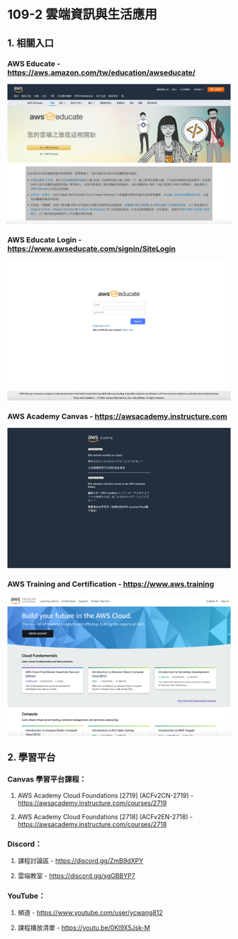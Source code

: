 # 109-2 雲端資訊與生活應用

## 1. 相關入口

### AWS Educate - https://aws.amazon.com/tw/education/awseducate/

![](https://github.com/ycwang812/VNU/blob/master/109-1_AWS雲端運算與服務/images/AWS%20Educate.png)

### AWS Educate Login - https://www.awseducate.com/signin/SiteLogin

![](https://github.com/ycwang812/VNU/blob/master/109-1_AWS雲端運算與服務/images/AWS%20Educate%20Login.png)

### AWS Academy Canvas - https://awsacademy.instructure.com

![](https://github.com/ycwang812/VNU/blob/master/109-1_AWS雲端運算與服務/images/AWS%20Academy%20Canvas.png)

### AWS Training and Certification - https://www.aws.training

![](https://github.com/ycwang812/VNU/blob/master/109-1_AWS雲端運算與服務/images/AWS%20Training%20and%20Certification.png)

## 2. 學習平台

### Canvas 學習平台課程：

1. AWS Academy Cloud Foundations [2719] (ACFv2CN-2719) - https://awsacademy.instructure.com/courses/2719

2. AWS Academy Cloud Foundations [2718] (ACFv2EN-2718) - https://awsacademy.instructure.com/courses/2718

### Discord：

1. 課程討論區 - https://discord.gg/ZmB9dXPY

2. 雲端教室 - https://discord.gg/xgGBBYP7

### YouTube：

1. 頻道 - https://www.youtube.com/user/ycwang812

2. 課程播放清單 - https://youtu.be/0Kl9X5Jsk-M
